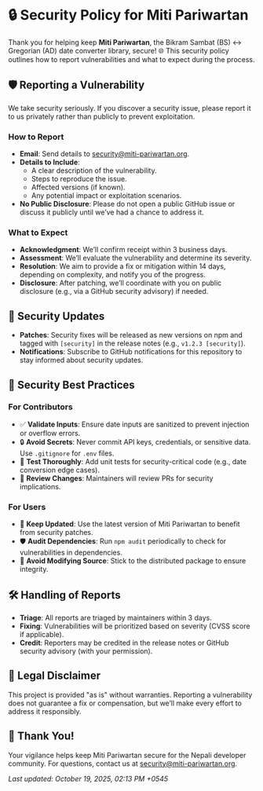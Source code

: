 # 🔒 Security Policy for Miti Pariwartan

Thank you for helping keep **Miti Pariwartan**, the Bikram Sambat (BS) ↔ Gregorian (AD) date converter library, secure! 🌐 This security policy outlines how to report vulnerabilities and what to expect during the process.

## 🛡️ Reporting a Vulnerability

We take security seriously. If you discover a security issue, please report it to us privately rather than publicly to prevent exploitation.

### How to Report
- **Email**: Send details to [security@miti-pariwartan.org](mailto:security@miti-pariwartan.org).
- **Details to Include**:
  - A clear description of the vulnerability.
  - Steps to reproduce the issue.
  - Affected versions (if known).
  - Any potential impact or exploitation scenarios.
- **No Public Disclosure**: Please do not open a public GitHub issue or discuss it publicly until we’ve had a chance to address it.

### What to Expect
- **Acknowledgment**: We’ll confirm receipt within 3 business days.
- **Assessment**: We’ll evaluate the vulnerability and determine its severity.
- **Resolution**: We aim to provide a fix or mitigation within 14 days, depending on complexity, and notify you of the progress.
- **Disclosure**: After patching, we’ll coordinate with you on public disclosure (e.g., via a GitHub security advisory) if needed.

## 🔐 Security Updates

- **Patches**: Security fixes will be released as new versions on npm and tagged with `[security]` in the release notes (e.g., `v1.2.3 [security]`).
- **Notifications**: Subscribe to GitHub notifications for this repository to stay informed about security updates.

## 🚧 Security Best Practices

### For Contributors
- ✅ **Validate Inputs**: Ensure date inputs are sanitized to prevent injection or overflow errors.
- 🔒 **Avoid Secrets**: Never commit API keys, credentials, or sensitive data. Use `.gitignore` for `.env` files.
- 🧪 **Test Thoroughly**: Add unit tests for security-critical code (e.g., date conversion edge cases).
- 📜 **Review Changes**: Maintainers will review PRs for security implications.

### For Users
- 🔄 **Keep Updated**: Use the latest version of Miti Pariwartan to benefit from security patches.
- 🛡️ **Audit Dependencies**: Run `npm audit` periodically to check for vulnerabilities in dependencies.
- 🚫 **Avoid Modifying Source**: Stick to the distributed package to ensure integrity.

## 🛠 Handling of Reports

- **Triage**: All reports are triaged by maintainers within 3 days.
- **Fixing**: Vulnerabilities will be prioritized based on severity (CVSS score if applicable).
- **Credit**: Reporters may be credited in the release notes or GitHub security advisory (with your permission).

## 📜 Legal Disclaimer

This project is provided "as is" without warranties. Reporting a vulnerability does not guarantee a fix or compensation, but we’ll make every effort to address it responsibly.

## 🙌 Thank You!

Your vigilance helps keep Miti Pariwartan secure for the Nepali developer community. For questions, contact us at [security@miti-pariwartan.org](mailto:security@miti-pariwartan.org).

*Last updated: October 19, 2025, 02:13 PM +0545*
